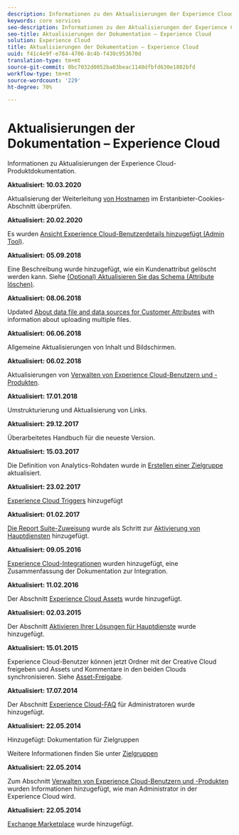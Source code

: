 ```yaml
---
description: Informationen zu den Aktualisierungen der Experience Cloud-Hilfe
keywords: core services
seo-description: Informationen zu den Aktualisierungen der Experience Cloud-Hilfe
seo-title: Aktualisierungen der Dokumentation – Experience Cloud
solution: Experience Cloud
title: Aktualisierungen der Dokumentation – Experience Cloud
uuid: f41c4e9f-e784-4706-8c4b-f430c953670d
translation-type: tm+mt
source-git-commit: 0bc7032d0052ba03beac1140dfbfd630e1802bfd
workflow-type: tm+mt
source-wordcount: '229'
ht-degree: 70%

---
```



# Aktualisierungen der Dokumentation – Experience Cloud

Informationen zu Aktualisierungen der Experience Cloud-Produktdokumentation.

**Aktualisiert: 10.03.2020**

Aktualisierung der Weiterleitung [von Hostnamen](cookies/cookies-first-party.md#validate) im Erstanbieter-Cookies-Abschnitt überprüfen.

**Aktualisiert: 20.02.2020**

Es wurden [Ansicht Experience Cloud-Benutzerdetails hinzugefügt (Admin Tool)](admin-getting-started/admin-tool-experience-cloud.md).

**Aktualisiert: 05.09.2018**

Eine Beschreibung wurde hinzugefügt, wie ein Kundenattribut gelöscht werden kann. Siehe [(Optional) Aktualisieren Sie das Schema (Attribute löschen)](attributes/t-crs-usecase.md#task_6568898BB7C44A42ABFB86532B89063C).

**Aktualisiert: 08.06.2018**

Updated [About data file and data sources for Customer Attributes](attributes/crs-data-file.md#concept_DE908F362DF24172BFEF48E1797DAF19) with information about uploading multiple files.

**Aktualisiert: 06.06.2018**

Allgemeine Aktualisierungen von Inhalt und Bildschirmen.

**Aktualisiert: 06.02.2018**

Aktualisierungen von [Verwalten von Experience Cloud-Benutzern und -Produkten](admin-getting-started/admin-getting-started.md#topic_3FCB4099640647E3B2411ADBFCE81909).

**Aktualisiert: 17.01.2018**

Umstrukturierung und Aktualisierung von Links.

**Aktualisiert: 29.12.2017**

Überarbeitetes Handbuch für die neueste Version.

**Aktualisiert: 15.03.2017**

Die Definition von Analytics-Rohdaten wurde in [Erstellen einer Zielgruppe](audience-library/t-audience-create.md#task_37F407F58BF9459493BB8E968CDFE737) aktualisiert.

**Aktualisiert: 23.02.2017**

[Experience Cloud Triggers](activation/triggers.md#concept_887B30241B3E4DB0A2553B2996E2D4FB) hinzugefügt

**Aktualisiert: 01.02.2017**

[Die Report Suite-Zuweisung](core-services/core-services.md#concept_apg_zq2_rw) wurde als Schritt zur [Aktivierung von Hauptdiensten](core-services/core-services.md#concept_07ED1D5C64234E77976E6D572E78FB9C) hinzugefügt.

**Aktualisiert: 09.05.2016**

[Experience Cloud-Integrationen](marketing-cloud-integrations.md#concept_9E6D3E37D1E3452E8CCCFA92AF034F90) wurden hinzugefügt, eine Zusammenfassung der Dokumentation zur Integration.

**Aktualisiert: 11.02.2016**

Der Abschnitt [Experience Cloud Assets](experience-cloud-assets/experience-cloud-assets.md#concept_DDA5224C907D4A4F817D795DA0ED64D0) wurde hinzugefügt.

**Aktualisiert: 02.03.2015**

Der Abschnitt [Aktivieren Ihrer Lösungen für Hauptdienste](core-services/core-services.md#concept_07ED1D5C64234E77976E6D572E78FB9C) wurde hinzugefügt.

**Aktualisiert: 15.01.2015**

Experience Cloud-Benutzer können jetzt Ordner mit der Creative Cloud freigeben und Assets und Kommentare in den beiden Clouds synchronisieren. Siehe [Asset-Freigabe](experience-cloud-assets/creative-cloud.md#concept_3E5A34C3459047D5965F900788A9BA68).

**Aktualisiert: 17.07.2014**

Der Abschnitt [Experience Cloud-FAQ](admin-getting-started/faq.md#concept_13219B4E51784577B6FF78AAA203DE91) für Administratoren wurde hinzugefügt.

**Aktualisiert: 22.05.2014**

Hinzugefügt: Dokumentation für Zielgruppen

Weitere Informationen finden Sie unter [Zielgruppen](audience-library/audience-library.md#topic_679810123CAA4E0CA4FA3417FB0100C7)

**Aktualisiert: 22.05.2014**

Zum Abschnitt [Verwalten von Experience Cloud-Benutzern und -Produkten](admin-getting-started/admin-getting-started.md#topic_3FCB4099640647E3B2411ADBFCE81909) wurden Informationen hinzugefügt, wie man Administrator in der Experience Cloud wird.

**Aktualisiert: 22.05.2014**

[Exchange Marketplace](exchange.md#concept_E07F16F070544B82B56527A845C41D59) wurde hinzugefügt.
